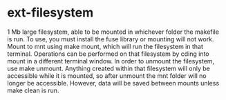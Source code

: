 # ext-filesystem
1 Mb large filesystem, able to be mounted in whichever folder the makefile is run.
To use, you must install the fuse library or mounting will not work.
Mount to mnt using make mount, which will run the filesystem in that terminal. Operations can be performed on that filesystem by cding into mount in a different terminal window. 
In order to unmount the filesystem, use make unmount. Anything created within that filesystem will only be accessible while it is mounted, so after unmount the mnt folder will no longer be accessible. However, data will be saved between mounts unless make clean is run.
